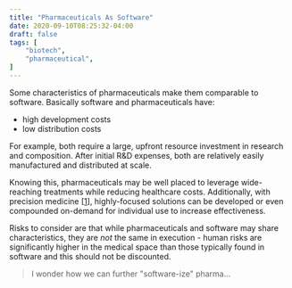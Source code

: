 ```yaml
---
title: "Pharmaceuticals As Software"
date: 2020-09-10T08:25:32-04:00
draft: false
tags: [
	"biotech",
	"pharmaceutical",
]
---
```

Some characteristics of pharmaceuticals make them comparable to software. Basically software and pharmaceuticals have:

- high development costs
- low distribution costs

For example, both require a large, upfront resource investment in research and composition. After initial R&D expenses, both are relatively easily manufactured and distributed at scale.

Knowing this, pharmaceuticals may be well placed to leverage wide-reaching treatments while reducing healthcare costs. Additionally, with precision medicine [[1](https://en.wikipedia.org/wiki/Personalized_medicine#Drug_development_and_usage "Personalized medicine drug development and usage - Wikipedia")], highly-focused solutions can be developed or even compounded on-demand for individual use to increase effectiveness.

Risks to consider are that while pharmaceuticals and software may share characteristics, they are _not_ the same in execution - human risks are significantly higher in the medical space than those typically found in software and this should not be discounted.

> I wonder how we can further "software-ize" pharma...

